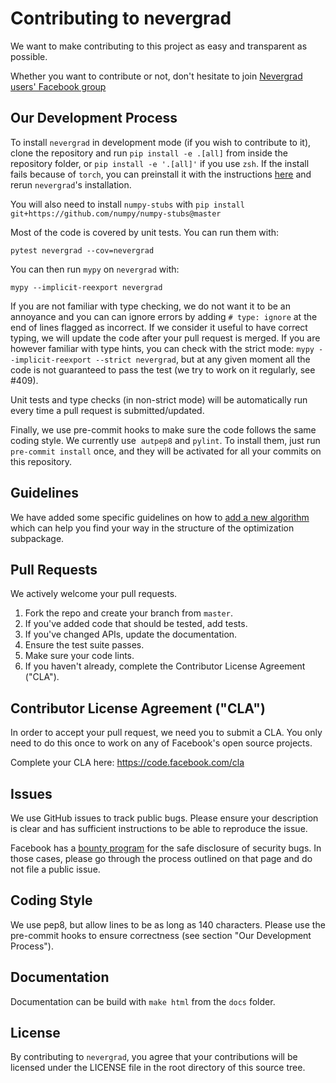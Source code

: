 # Contributing to nevergrad
We want to make contributing to this project as easy and transparent as possible.

Whether you want to contribute or not, don't hesitate to join [Nevergrad users' Facebook group](https://www.facebook.com/groups/nevergradusers/)


## Our Development Process

To install `nevergrad` in development mode (if you wish to contribute to it), clone the repository and run `pip install -e .[all]` from inside the repository folder,
or `pip install -e '.[all]'` if you use `zsh`. If the install fails because of `torch`, you can preinstall it with the instructions [here](https://pytorch.org/get-started/locally/)
and rerun `nevergrad`'s installation.

You will also need to install `numpy-stubs` with `pip install git+https://github.com/numpy/numpy-stubs@master`



Most of the code is covered by unit tests. You can run them with:
```
pytest nevergrad --cov=nevergrad
```

You can then run `mypy` on `nevergrad` with:
```
mypy --implicit-reexport nevergrad
```
If you are not familiar with type checking, we do not want it to be an annoyance and you can can ignore errors by adding `# type: ignore` at the end of lines flagged as incorrect.
If we consider it useful to have correct typing, we will update the code after your pull request is merged.
If you are however familiar with type hints, you can check with the strict mode: `mypy --implicit-reexport --strict nevergrad`, but at any given moment all the code is not guaranteed to pass the test (we try to work on it regularly, see #409).

Unit tests and type checks (in non-strict mode) will be automatically run every time a pull request is submitted/updated.

Finally, we use pre-commit hooks to make sure the code follows the same coding style. We currently use  `autpep8` and `pylint`. To install them, just run `pre-commit install` once, and they will be activated for all your commits on this repository.

## Guidelines

We have added some specific guidelines on how to [add a new algorithm](../docs/adding_an_algorithm.md) which can help you find your way in the structure of the optimization subpackage.

## Pull Requests
We actively welcome your pull requests.

1. Fork the repo and create your branch from `master`.
2. If you've added code that should be tested, add tests.
3. If you've changed APIs, update the documentation.
4. Ensure the test suite passes.
5. Make sure your code lints.
6. If you haven't already, complete the Contributor License Agreement ("CLA").

## Contributor License Agreement ("CLA")
In order to accept your pull request, we need you to submit a CLA. You only need
to do this once to work on any of Facebook's open source projects.

Complete your CLA here: <https://code.facebook.com/cla>

## Issues
We use GitHub issues to track public bugs. Please ensure your description is
clear and has sufficient instructions to be able to reproduce the issue.

Facebook has a [bounty program](https://www.facebook.com/whitehat/) for the safe
disclosure of security bugs. In those cases, please go through the process
outlined on that page and do not file a public issue.

## Coding Style
We use pep8, but allow lines to be as long as 140 characters.
Please use the pre-commit hooks to ensure correctness (see section "Our Development Process").

## Documentation

Documentation can be build with `make html` from the `docs` folder.

## License
By contributing to `nevergrad`, you agree that your contributions will be licensed
under the LICENSE file in the root directory of this source tree.
